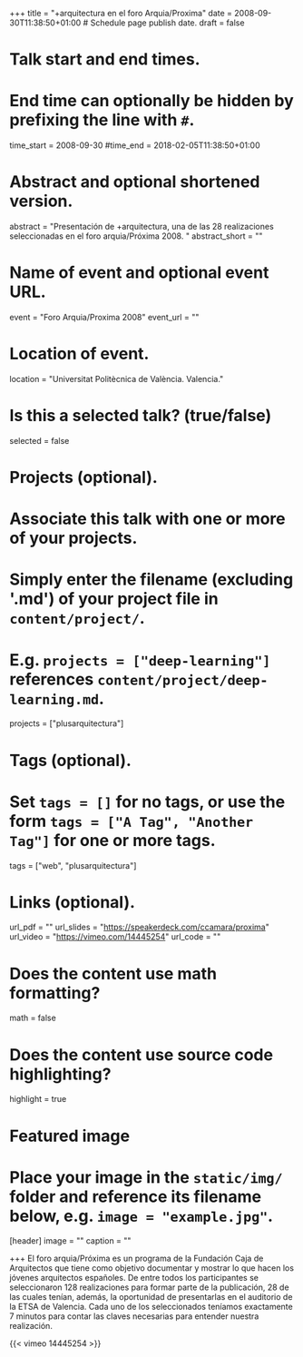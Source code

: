 +++
title = "+arquitectura en el foro Arquia/Proxima"
date = 2008-09-30T11:38:50+01:00  # Schedule page publish date.
draft = false

# Talk start and end times.
#   End time can optionally be hidden by prefixing the line with `#`.
time_start = 2008-09-30
#time_end = 2018-02-05T11:38:50+01:00

# Abstract and optional shortened version.
abstract = "Presentación de +arquitectura, una de las 28 realizaciones seleccionadas en el foro arquia/Próxima 2008. "
abstract_short = ""

# Name of event and optional event URL.
event = "Foro Arquia/Proxima 2008"
event_url = ""

# Location of event.
location = "Universitat Politècnica de València. Valencia."

# Is this a selected talk? (true/false)
selected = false

# Projects (optional).
#   Associate this talk with one or more of your projects.
#   Simply enter the filename (excluding '.md') of your project file in `content/project/`.
#   E.g. `projects = ["deep-learning"]` references `content/project/deep-learning.md`.
projects = ["plusarquitectura"]

# Tags (optional).
#   Set `tags = []` for no tags, or use the form `tags = ["A Tag", "Another Tag"]` for one or more tags.
tags = ["web", "plusarquitectura"]

# Links (optional).
url_pdf = ""
url_slides = "https://speakerdeck.com/ccamara/proxima"
url_video = "https://vimeo.com/14445254"
url_code = ""

# Does the content use math formatting?
math = false

# Does the content use source code highlighting?
highlight = true

# Featured image
# Place your image in the `static/img/` folder and reference its filename below, e.g. `image = "example.jpg"`.
[header]
image = ""
caption = ""

+++
El foro arquia/Próxima es un programa de la Fundación Caja de Arquitectos que tiene como objetivo documentar y mostrar lo que hacen los jóvenes arquitectos españoles. De entre todos los participantes se seleccionaron 128 realizaciones para formar parte de la publicación, 28 de las cuales tenían, además, la oportunidad de presentarlas en el auditorio de la ETSA de Valencia.  Cada uno de los seleccionados teníamos exactamente 7 minutos para contar las claves necesarias para entender nuestra realización.

{{< vimeo 14445254 >}}
